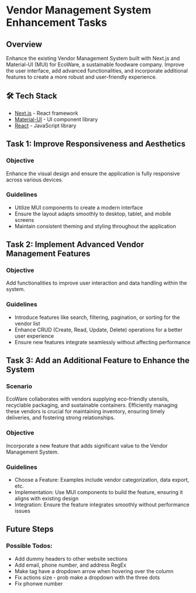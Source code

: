 # Vendor Management System Enhancement Tasks

## Overview
Enhance the existing Vendor Management System built with Next.js and Material-UI (MUI) for EcoWare, a sustainable foodware company. Improve the user interface, add advanced functionalities, and incorporate additional features to create a more robust and user-friendly experience.

## 🛠️ Tech Stack
- [Next.js](https://nextjs.org/) - React framework
- [Material-UI](https://mui.com/) - UI component library
- [React](https://reactjs.org/) - JavaScript library

## Task 1: Improve Responsiveness and Aesthetics
### Objective
Enhance the visual design and ensure the application is fully responsive across various devices.

### Guidelines
- Utilize MUI components to create a modern interface
- Ensure the layout adapts smoothly to desktop, tablet, and mobile screens
- Maintain consistent theming and styling throughout the application

## Task 2: Implement Advanced Vendor Management Features
### Objective
Add functionalities to improve user interaction and data handling within the system.

### Guidelines
- Introduce features like search, filtering, pagination, or sorting for the vendor list
- Enhance CRUD (Create, Read, Update, Delete) operations for a better user experience
- Ensure new features integrate seamlessly without affecting performance

## Task 3: Add an Additional Feature to Enhance the System
### Scenario
EcoWare collaborates with vendors supplying eco-friendly utensils, recyclable packaging, and sustainable containers. Efficiently managing these vendors is crucial for maintaining inventory, ensuring timely deliveries, and fostering strong relationships.

### Objective
Incorporate a new feature that adds significant value to the Vendor Management System.

### Guidelines
- Choose a Feature: Examples include vendor categorization, data export, etc.
- Implementation: Use MUI components to build the feature, ensuring it aligns with existing design
- Integration: Ensure the feature integrates smoothly without performance issues

## Future Steps
### Possible Todos:
- Add dummy headers to other website sections
- Add email, phone number, and address RegEx
- Make tag have a dropdown arrow when hovering over the column 
- Fix actions size - prob make a dropdown with the three dots
- Fix phonwe number